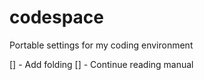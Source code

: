 # codespace
Portable settings for my coding environment

[] - Add folding
[] - Continue reading manual
